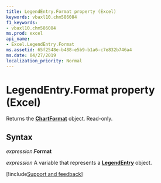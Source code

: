 ```yaml
---
title: LegendEntry.Format property (Excel)
keywords: vbaxl10.chm586084
f1_keywords:
- vbaxl10.chm586084
ms.prod: excel
api_name:
- Excel.LegendEntry.Format
ms.assetid: 65f2548e-b488-e5b9-b1a6-c7e832b746a4
ms.date: 04/27/2019
localization_priority: Normal
---
```



# LegendEntry.Format property (Excel)

Returns the **[ChartFormat](Excel.ChartFormat.md)** object. Read-only.


## Syntax

_expression_.**Format**

_expression_ A variable that represents a **[LegendEntry](excel.legendentry(object).md)** object.




[!include[Support and feedback](~/includes/feedback-boilerplate.md)]